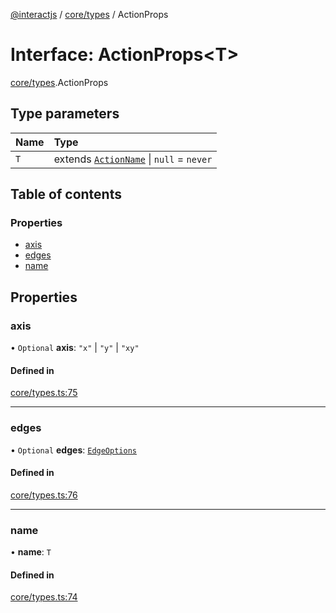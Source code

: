 [@interactjs](../README.md) / [core/types](../modules/core_types.md) / ActionProps

# Interface: ActionProps\<T\>

[core/types](../modules/core_types.md).ActionProps

## Type parameters

| Name | Type |
| :------ | :------ |
| `T` | extends [`ActionName`](../modules/core_types.md#actionname) \| ``null`` = `never` |

## Table of contents

### Properties

- [axis](core_types.ActionProps.md#axis)
- [edges](core_types.ActionProps.md#edges)
- [name](core_types.ActionProps.md#name)

## Properties

### axis

• `Optional` **axis**: ``"x"`` \| ``"y"`` \| ``"xy"``

#### Defined in

[core/types.ts:75](https://github.com/taye/interact.js/blob/5ca9fe72/packages/@interactjs/core/types.ts#L75)

___

### edges

• `Optional` **edges**: [`EdgeOptions`](core_types.EdgeOptions.md)

#### Defined in

[core/types.ts:76](https://github.com/taye/interact.js/blob/5ca9fe72/packages/@interactjs/core/types.ts#L76)

___

### name

• **name**: `T`

#### Defined in

[core/types.ts:74](https://github.com/taye/interact.js/blob/5ca9fe72/packages/@interactjs/core/types.ts#L74)
